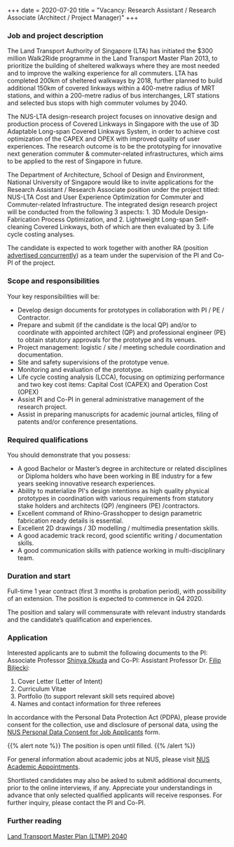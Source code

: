 +++
date = 2020-07-20
title = "Vacancy: Research Assistant / Research Associate (Architect / Project Manager)"
+++

### Job and project description

The Land Transport Authority of Singapore (LTA) has initiated the $300 million Walk2Ride programme in the Land Transport Master Plan 2013, to prioritize the building of sheltered walkways where they are most needed and to improve the walking experience for all commuters. LTA has completed 200km of sheltered walkways by 2018, further planned to build additional 150km of covered linkways within a 400-metre radius of MRT stations, and within a 200-metre radius of bus interchanges, LRT stations and selected bus stops with high commuter volumes by 2040.

The NUS-LTA design-research project focuses on innovative design and production process of Covered Linkways in Singapore with the use of 3D Adaptable Long-span Covered Linkways System, in order to achieve cost optimization of the CAPEX and OPEX with improved quality of user experiences. The research outcome is to be the prototyping for innovative next generation commuter & commuter-related infrastructures, which aims to be applied to the rest of Singapore in future. 

The Department of Architecture, School of Design and Environment, National University of Singapore would like to invite applications for the Research Assistant / Research Associate position under the project titled: NUS-LTA Cost and User Experience Optimization for Commuter and Commuter-related Infrastructure. The integrated design research project will be conducted from the following 3 aspects: 1. 3D Module Design-Fabrication Process Optimization, and 2. Lightweight Long-span Self-cleaning Covered Linkways, both of which are then evaluated by 3. Life cycle costing analyses.

The candidate is expected to work together with another RA (position [advertised concurrently](../2020-07-architect-data/)) as a team under the supervision of the PI and Co-PI of the project.


### Scope and responsibilities

Your key responsibilities will be:

* Develop design documents for prototypes in collaboration with PI / PE / Contractor.
* Prepare and submit (if the candidate is the local QP) and/or to coordinate with appointed architect (QP) and professional engineer (PE) to obtain statutory approvals for the prototype and its venues.  
* Project management: logistic / site / meeting schedule coordination and documentation.
* Site and safety supervisions of the prototype venue.
* Monitoring and evaluation of the prototype.
* Life cycle costing analysis (LCCA), focusing on optimizing performance and two key cost items: Capital Cost (CAPEX) and Operation Cost (OPEX)
* Assist PI and Co-PI in general administrative management of the research project.
* Assist in preparing manuscripts for academic journal articles, filing of patents and/or conference presentations.


### Required qualifications

You should demonstrate that you possess:

- A good Bachelor or Master’s degree in architecture or related disciplines or Diploma holders who have been working in BE industry for a few years seeking innovative research experiences.
- Ability to materialize PI's design intentions as high quality physical prototypes in coordination with various requirements from statutory stake holders and architects (QP) /engineers (PE) /contractors. 
- Excellent command of Rhino-Grasshopper to design parametric fabrication ready details is essential.
- Excellent 2D drawings / 3D modelling / multimedia presentation skills.
- A good academic track record, good scientific writing / documentation skills. 
- A good communication skills with patience working in multi-disciplinary team.



### Duration and start

Full-time 1 year contract (first 3 months is probation period), with possibility of an extension.
The position is expected to commence in Q4 2020.

The position and salary will commensurate with relevant industry standards and the candidate’s qualification and experiences.

### Application

Interested applicants are to submit the following documents to the PI: Associate Professor [Shinya Okuda](mailto:akiso@nus.edu.sg) and Co-PI: Assistant Professor Dr. [Filip Biljecki](mailto:filip@nus.edu.sg):

1. Cover Letter (Letter of Intent)
1. Curriculum Vitae
1. Portfolio (to support relevant skill sets required above)
1. Names and contact information for three referees

In accordance with the Personal Data Protection Act (PDPA), please provide consent for the collection, use and disclosure of personal data, using the [NUS Personal Data Consent for Job Applicants](http://www.nus.edu.sg/careers/potentialhires/applicationprocess/NUS-Personal-Data-Consent-for-Job-Applicants.pdf) form.

{{% alert note %}}
The position is open until filled.
{{% /alert %}}

For general information about academic jobs at NUS, please visit [NUS  Academic Appointments](http://www.nus.edu.sg/careers/acadappt.htm).

Shortlisted candidates may also be asked to submit additional documents, prior to the online interviews, if any. Appreciate your understandings in advance that only selected qualified applicants will receive responses. For further inquiry, please contact the PI and Co-PI.

### Further reading

[Land Transport Master Plan (LTMP) 2040](https://www.lta.gov.sg/content/ltaweb/en/about-lta/what-we-do/ltmp2040.html)

